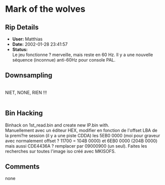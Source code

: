 # Mark of the wolves

## Rip Details

- **User:** Matthias
- **Date:** 2002-01-28 23:41:57
- **Status:** <br /> Le jeu fonctionne ? merveille, mais reste en 60 Hz. Il y a une nouvelle s&eacute;quence (inconnue) anti-60Hz pour console PAL.  <br />

## Downsampling

<br /> NIET, NONE, RIEN !!!  <br /><br />

## Bin Hacking

Binhack on 1st_read.bin and create new IP.bin with.<br />Manuellement avec un &eacute;diteur HEX, modifier en fonction de l'offset LBA de la premi?re session (il y a une piste CDDA) les 5EB0 0000 (moi pour graveur avec normalement offset ? 11700 = 104B 0000) et 6EB0 0000 (204B 0000) mais aussi CDE4436A ? remplacer par 09000900 (un seul). Faites les recherches sur toutes l'image iso cr&eacute;&eacute; avec MKISOFS.

## Comments

none

